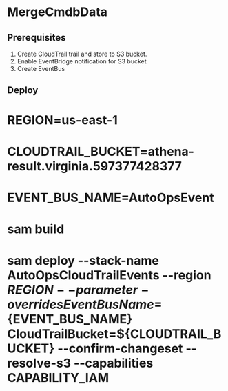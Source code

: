 # MergeCmdbData

## Prerequisites

1. Create CloudTrail trail and store to S3 bucket.
2. Enable EventBridge notification for S3 bucket 
3. Create EventBus

## Deploy
# REGION=us-east-1
# CLOUDTRAIL_BUCKET=athena-result.virginia.597377428377
# EVENT_BUS_NAME=AutoOpsEvent
# sam build 
# sam deploy --stack-name AutoOpsCloudTrailEvents --region $REGION --parameter-overrides EventBusName=${EVENT_BUS_NAME} CloudTrailBucket=${CLOUDTRAIL_BUCKET} --confirm-changeset --resolve-s3 --capabilities CAPABILITY_IAM

